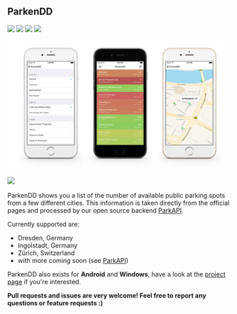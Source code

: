 ## ParkenDD

[![](https://travis-ci.org/kiliankoe/ParkenDD.svg?branch=master)](https://travis-ci.org/kiliankoe/ParkenDD)
[![](https://img.shields.io/github/release/kiliankoe/ParkenDD.svg)](https://github.com/kiliankoe/ParkenDD/releases)
[![](https://img.shields.io/github/issues/kiliankoe/ParkenDD.svg)](https://github.com/kiliankoe/ParkenDD/issues)
[![](https://img.shields.io/badge/license-MIT-333333.svg)](https://github.com/kiliankoe/ParkenDD/blob/master/LICENSE)

![](Resources/screenshot.png)

[![](http://parkendd.kilian.io/images/badge_small.svg)](https://itunes.apple.com/de/app/parkendd/id957165041)

ParkenDD shows you a list of the number of available public parking spots from a few different cities. This information is taken directly from the official pages and processed by our open source backend [ParkAPI](https://github.com/offenesdresden/ParkAPI).

Currently supported are:

 - Dresden, Germany
 - Ingolstadt, Germany
 - Zürich, Switzerland
 - with more coming soon (see [ParkAPI](https://github.com/offenesdresden/ParkAPI))

ParkenDD also exists for **Android** and **Windows**, have a look at the [project page](http://parkendd.de) if you're interested.

**Pull requests and issues are very welcome! Feel free to report any questions or feature requests :)**
